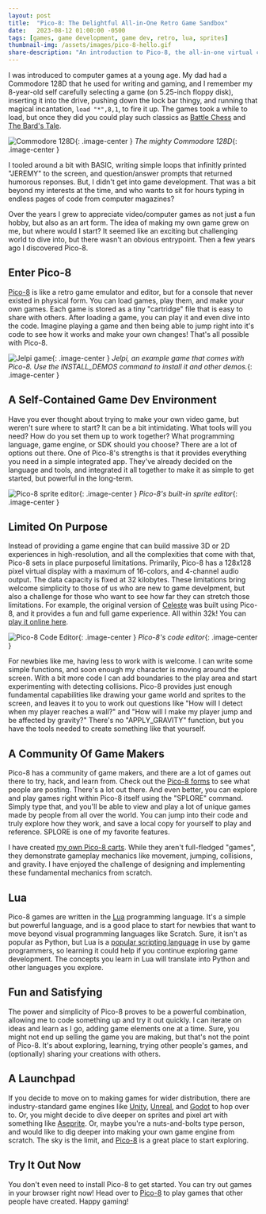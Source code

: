 ```yaml
---
layout: post
title:  "Pico-8: The Delightful All-in-One Retro Game Sandbox"
date:   2023-08-12 01:00:00 -0500
tags: [games, game development, game dev, retro, lua, sprites]
thumbnail-img: /assets/images/pico-8-hello.gif
share-description: "An introduction to Pico-8, the all-in-one virtual console for making and playing retro games."
---
```


I was introduced to computer games at a young age. My dad had a Commodore 128D that he used for writing and gaming, and I remember my 8-year-old self carefully selecting a game (on 5.25-inch floppy disk), inserting it into the drive, pushing down the lock bar thingy, and running that magical incantation, `load "*",8,1`, to fire it up. The games took a while to load, but once they did you could play such classics as [Battle Chess](https://en.wikipedia.org/wiki/Battle_Chess) and [The Bard's Tale](https://en.wikipedia.org/wiki/The_Bard%27s_Tale_(1985_video_game)). 

![Commodore 128D](/assets/images/Commodore-128D.jpg){: .image-center }
*The mighty Commodore 128D*{: .image-center }

I tooled around a bit with BASIC, writing simple loops that infinitly printed "JEREMY" to the screen, and question/answer prompts that returned humorous reponses. But, I didn't get into game development. That was a bit beyond my interests at the time, and who wants to sit for hours typing in endless pages of code from computer magazines?

Over the years I grew to appreciate video/computer games as not just a fun hobby, but also as an art form. The idea of making my own game grew on me, but where would I start? It seemed like an exciting but challenging world to dive into, but there wasn't an obvious entrypoint. Then a few years ago I discovered Pico-8.

## Enter Pico-8

[Pico-8](https://www.lexaloffle.com/pico-8.php) is like a retro game emulator and editor, but for a console that never existed in physical form. You can load games, play them, and make your own games. Each game is stored as a tiny "cartridge" file that is easy to share with others. After loading a game, you can play it and even dive into the code. Imagine playing a game and then being able to jump right into it's code to see how it works and make your own changes! That's all possible with Pico-8.

![Jelpi game](/assets/images/jelpi.png){: .image-center }
*Jelpi, an example game that comes with Pico-8. Use the INSTALL_DEMOS command to install it and other demos.*{: .image-center }

## A Self-Contained Game Dev Environment

Have you ever thought about trying to make your own video game, but weren't sure where to start? It can be a bit intimidating. What tools will you need? How do you set them up to work together? What programming language, game engine, or SDK should you choose? There are a lot of options out there. One of Pico-8's strengths is that it provides everything you need in a simple integrated app. They've already decided on the language and tools, and integrated it all together to make it as simple to get started, but powerful in the long-term.

![Pico-8 sprite editor](/assets/images/pico-8-sprite-editor.png){: .image-center }
*Pico-8's built-in sprite editor*{: .image-center }

## Limited On Purpose

Instead of providing a game engine that can build massive 3D or 2D experiences in high-resolution, and all the complexities that come with that, Pico-8 sets in place purposeful limitations. Primarily, Pico-8 has a 128x128 pixel virtual display with a maximum of 16-colors, and 4-channel audio output. The data capacity is fixed at 32 kilobytes. These limitations bring welcome simplicity to those of us who are new to game develpment, but also a challenge for those who want to see how far they can stretch those limitations. For example, the original version of [Celeste](https://en.wikipedia.org/wiki/Celeste_(video_game)) was built using Pico-8, and it provides a fun and full game experience. All within 32k! You can [play it online here](https://www.lexaloffle.com/bbs/?pid=11722#p). 

![Pico-8 Code Editor](/assets/images/pico-8-code-editor.png){: .image-center }
*Pico-8's code editor*{: .image-center }

For newbies like me, having less to work with is welcome. I can write some simple functions, and soon enough my character is moving around the screen. With a bit more code I can add boundaries to the play area and start experimenting with detecting collisions. Pico-8 provides just enough fundamental capabilities like drawing your game world and sprites to the screen, and leaves it to you to work out questions like "How will I detect when my player reaches a wall?" and "How will I make my player jump and be affected by gravity?" There's no "APPLY_GRAVITY" function, but you have the tools needed to create something like that yourself.

## A Community Of Game Makers

Pico-8 has a community of game makers, and there are a lot of games out there to try, hack, and learn from. Check out the [Pico-8 forms](https://www.lexaloffle.com/bbs/?cat=7) to see what people are posting. There's a lot out there. And even better, you can explore and play games right within Pico-8 itself using the "SPLORE" command. Simply type that, and you'll be able to view and play a lot of unique games made by people from all over the world. You can jump into their code and truly explore how they work, and save a local copy for yourself to play and reference. SPLORE is one of my favorite features.

I have created [my own Pico-8 carts](https://github.com/jeremy-jarvis/pico-8). While they aren't full-fledged "games", they demonstrate gameplay mechanics like movement, jumping, collisions, and gravity. I have enjoyed the challenge of designing and implementing these fundamental mechanics from scratch.

## Lua

Pico-8 games are written in the [Lua](https://www.lua.org/about.html) programming language. It's a simple but powerful language, and is a good place to start for newbies that want to move beyond visual programming languages like Scratch. Sure, it isn't as popular as Python, but Lua is a [popular scripting language](https://en.wikipedia.org/wiki/List_of_applications_using_Lua) in use by game programmers, so learning it could help if you continue exploring game development. The concepts you learn in Lua will translate into Python and other languages you explore.

## Fun and Satisfying

The power and simplicity of Pico-8 proves to be a powerful combination, allowing me to code something up and try it out quickly. I can iterate on ideas and learn as I go, adding game elements one at a time. Sure, you might not end up selling the game you are making, but that's not the point of Pico-8. It's about exploring, learning, trying other people's games, and (optionally) sharing your creations with others. 


## A Launchpad

If you decide to move on to making games for wider distribution, there are industry-standard game engines like [Unity](https://unity.com/), [Unreal](https://www.unrealengine.com), and [Godot](https://godotengine.org/) to hop over to. Or, you might decide to dive deeper on sprites and pixel art with something like [Aseprite](https://www.aseprite.org/). Or, maybe you're a nuts-and-bolts type person, and would like to dig deeper into making your own game engine from scratch. The sky is the limit, and [Pico-8](https://www.lexaloffle.com/pico-8.php) is a great place to start exploring. 

## Try It Out Now

You don't even need to install Pico-8 to get started. You can try out games in your browser right now! Head over to [Pico-8](https://www.lexaloffle.com/pico-8.php) to play games that other people have created. Happy gaming!